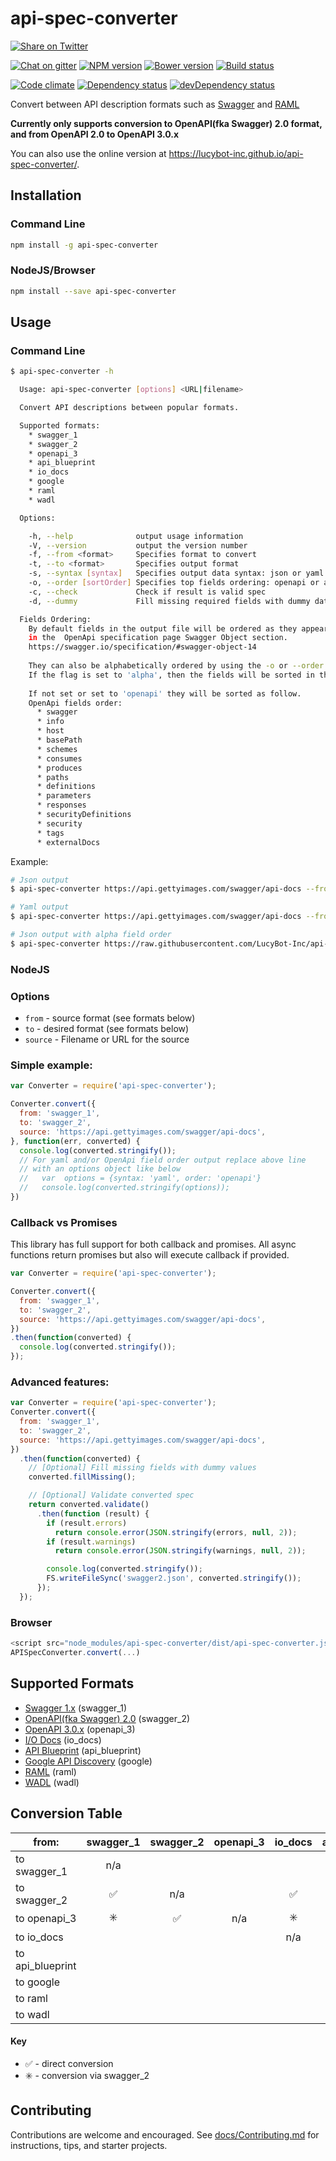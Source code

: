 # api-spec-converter
[![Share on Twitter][twitter-image]][twitter-link]

[![Chat on gitter][gitter-image]][gitter-link]
[![NPM version][npm-image]][npm-link]
[![Bower version][bower-image]][bower-link]
[![Build status][travis-image]][travis-link]

[![Code climate][climate-image]][climate-link]
[![Dependency status][deps-image]][deps-link]
[![devDependency status][devdeps-image]][devdeps-link]

Convert between API description formats such as [Swagger](http://swagger.io/) and [RAML](http://raml.org/)

**Currently only supports conversion to OpenAPI(fka Swagger) 2.0 format, and from OpenAPI 2.0 to OpenAPI 3.0.x**

You can also use the online version at https://lucybot-inc.github.io/api-spec-converter/.

## Installation

### Command Line
```bash
npm install -g api-spec-converter
```

### NodeJS/Browser
```bash
npm install --save api-spec-converter
```

## Usage

### Command Line
```bash
$ api-spec-converter -h

  Usage: api-spec-converter [options] <URL|filename>

  Convert API descriptions between popular formats.

  Supported formats:
    * swagger_1
    * swagger_2
    * openapi_3
    * api_blueprint
    * io_docs
    * google
    * raml
    * wadl

  Options:

    -h, --help              output usage information
    -V, --version           output the version number
    -f, --from <format>     Specifies format to convert
    -t, --to <format>       Specifies output format
    -s, --syntax [syntax]   Specifies output data syntax: json or yaml. Defaults to json
    -o, --order [sortOrder] Specifies top fields ordering: openapi or alpha. Defaults to openapi
    -c, --check             Check if result is valid spec
    -d, --dummy             Fill missing required fields with dummy data

  Fields Ordering:
    By default fields in the output file will be ordered as they appear 
    in the  OpenApi specification page Swagger Object section.
    https://swagger.io/specification/#swagger-object-14
    
    They can also be alphabetically ordered by using the -o or --order flag.
    If the flag is set to 'alpha', then the fields will be sorted in the A to Z order.
    
    If not set or set to 'openapi' they will be sorted as follow.
    OpenApi fields order:
      * swagger
      * info
      * host
      * basePath
      * schemes
      * consumes
      * produces
      * paths
      * definitions
      * parameters
      * responses
      * securityDefinitions
      * security
      * tags
      * externalDocs
```

Example:
```bash
# Json output
$ api-spec-converter https://api.gettyimages.com/swagger/api-docs --from=swagger_1 --to=swagger_2 > swagger.json

# Yaml output
$ api-spec-converter https://api.gettyimages.com/swagger/api-docs --from=swagger_1 --to=swagger_2 --syntax=yaml > swagger.yaml

# Json output with alpha field order
$ api-spec-converter https://raw.githubusercontent.com/LucyBot-Inc/api-spec-converter/master/test/input/swagger_1/petstore/pet.json --from=swagger_1 --to=swagger_2 --order=alpha > swagger.json
```

### NodeJS

### Options
* `from` - source format (see formats below)
* `to` - desired format (see formats below)
* `source` - Filename or URL for the source
### Simple example:
```js
var Converter = require('api-spec-converter');

Converter.convert({
  from: 'swagger_1',
  to: 'swagger_2',
  source: 'https://api.gettyimages.com/swagger/api-docs',
}, function(err, converted) {
  console.log(converted.stringify());
  // For yaml and/or OpenApi field order output replace above line
  // with an options object like below
  //   var  options = {syntax: 'yaml', order: 'openapi'}
  //   console.log(converted.stringify(options));
})
```
### Callback vs Promises
This library has full support for both callback and promises.
All async functions return promises but also will execute callback if provided.

```js
var Converter = require('api-spec-converter');

Converter.convert({
  from: 'swagger_1',
  to: 'swagger_2',
  source: 'https://api.gettyimages.com/swagger/api-docs',
})
.then(function(converted) {
  console.log(converted.stringify());
});
```
### Advanced features:
```js
var Converter = require('api-spec-converter');
Converter.convert({
  from: 'swagger_1',
  to: 'swagger_2',
  source: 'https://api.gettyimages.com/swagger/api-docs',
})
  .then(function(converted) {
    // [Optional] Fill missing fields with dummy values
    converted.fillMissing();

    // [Optional] Validate converted spec
    return converted.validate()
      .then(function (result) {
        if (result.errors)
          return console.error(JSON.stringify(errors, null, 2));
        if (result.warnings)
          return console.error(JSON.stringify(warnings, null, 2));

        console.log(converted.stringify());
        FS.writeFileSync('swagger2.json', converted.stringify());
      });
  });
```

### Browser
```js
<script src="node_modules/api-spec-converter/dist/api-spec-converter.js"></script>
APISpecConverter.convert(...)
```

## Supported Formats

* [Swagger 1.x](https://github.com/OAI/OpenAPI-Specification/blob/master/versions/1.2.md) (swagger_1)
* [OpenAPI(fka Swagger) 2.0](https://github.com/OAI/OpenAPI-Specification/blob/master/versions/2.0.md) (swagger_2)
* [OpenAPI 3.0.x](https://github.com/OAI/OpenAPI-Specification/blob/master/versions/3.0.0.md) (openapi_3)
* [I/O Docs](https://github.com/mashery/iodocs) (io_docs)
* [API Blueprint](https://github.com/apiaryio/api-blueprint/blob/master/API%20Blueprint%20Specification.md) (api_blueprint)
* [Google API Discovery](https://developers.google.com/discovery/v1/reference/apis) (google)
* [RAML](http://raml.org/spec.html) (raml)
* [WADL](http://www.w3.org/Submission/wadl/) (wadl)


## Conversion Table

|from:             |swagger_1|swagger_2|openapi_3|io_docs|api_blueprint|google|raml|wadl|
-------------------|:-------:|:-------:|:-----:|:-----:|:-----------:|:----:|:--:|:--:|
|to swagger_1      |  n/a    |         |       |       |             |      |    |    |
|to swagger_2      | :white_check_mark: |    n/a  |       | :white_check_mark: | :white_check_mark: | :white_check_mark: | :white_check_mark: | :white_check_mark: |
|to openapi_3      |   :eight_spoked_asterisk:     | :white_check_mark: |  n/a  |   :eight_spoked_asterisk:  | :eight_spoked_asterisk: |  :eight_spoked_asterisk:   | :eight_spoked_asterisk:  | :eight_spoked_asterisk:  |
|to io_docs        |         |         |       |  n/a  |             |      |    |    |
|to api_blueprint  |         |         |       |       |    n/a      |      |    |    |
|to google         |         |         |       |       |             |  n/a |    |    |
|to raml           |         |         |       |       |             |      | n/a|    |
|to wadl           |         |         |       |       |             |      |    | n/a|

#### Key
* :white_check_mark: - direct conversion
* :eight_spoked_asterisk: - conversion via swagger_2

## Contributing
Contributions are welcome and encouraged. See [docs/Contributing.md](docs/Contributing.md) for instructions, tips, and starter projects.

[twitter-image]: https://img.shields.io/twitter/url/http/lucybot.github.io/api-spec-converter.svg?style=social
[twitter-link]: https://twitter.com/intent/tweet?text=Convert+between+API+description+formats+such+as+Swagger+and+RAML:&url=http%3A%2F%2Flucybot.github.io%2Fapi-spec-converter
[gitter-image]: https://img.shields.io/gitter/room/lucybot/api-spec-converter.svg
[gitter-link]: https://gitter.im/lucybot/api-spec-converter
[npm-image]: https://img.shields.io/npm/v/api-spec-converter.svg
[npm-link]: https://npmjs.org/package/api-spec-converter
[bower-image]: https://img.shields.io/bower/v/api-spec-converter.svg
[bower-link]: http://bower.io/
[travis-image]: https://img.shields.io/travis/LucyBot-Inc/api-spec-converter.svg
[travis-link]: https://travis-ci.org/LucyBot-Inc/api-spec-converter
[climate-image]: https://img.shields.io/codeclimate/github/lucybot/api-spec-converter.svg
[climate-link]: https://codeclimate.com/github/lucybot/api-spec-converter
[deps-image]: https://img.shields.io/david/lucybot/api-spec-converter.svg
[deps-link]: https://david-dm.org/lucybot/api-spec-converter
[devdeps-image]: https://img.shields.io/david/dev/lucybot/api-spec-converter.svg
[devdeps-link]: https://david-dm.org/lucybot/api-spec-converter#info=devDependencies
